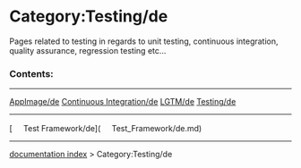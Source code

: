 # Category:Testing/de
Pages related to testing in regards to unit testing, continuous integration, quality assurance, regression testing etc\...

### Contents:

  --------------------------------------- ------------------------------------------------------------------- -------------------------------
  [AppImage/de](AppImage/de.md)   [Continuous Integration/de](Continuous_Integration/de.md)   [LGTM/de](LGTM/de.md)
  [Testing/de](Testing/de.md)                                                                         
  --------------------------------------- ------------------------------------------------------------------- -------------------------------

[<img src="images/Property.png" style="width:16px"> Test Framework/de](<img src="images/Property.png" style="width:16px"> Test_Framework/de.md)

---
[documentation index](../README.md) > Category:Testing/de
